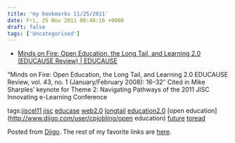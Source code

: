 ```yaml
---
title: 'my bookmarks 11/25/2011'
date: Fri, 25 Nov 2011 00:40:16 +0000
draft: false
tags: ['Uncategorised']
---
```


*   [Minds on Fire: Open Education, the Long Tail, and Learning 2.0 (EDUCAUSE Review) | EDUCAUSE](http://www.educause.edu/EDUCAUSE+Review/EDUCAUSEReviewMagazineVolume43/MindsonFireOpenEducationtheLon/162420)

“Minds on Fire: Open Education, the Long Tail, and Learning 2.0 EDUCAUSE Review, vol. 43, no. 1 (January/February 2008): 16–32″ Cited in Mike Sharples’ keynote for Theme 2: Navigating Pathways of the 2011 JISC Innovating e-Learning Conference

tags:[jiscel11](http://www.diigo.com/user/cpjobling/jiscel11) [jisc](http://www.diigo.com/user/cpjobling/jisc) [educase](http://www.diigo.com/user/cpjobling/educase) [web2.0](http://www.diigo.com/user/cpjobling/web2.0) [longtail](http://www.diigo.com/user/cpjobling/longtail) [education2.0](http://www.diigo.com/user/cpjobling/education2.0) [open education](http://www.diigo.com/user/cpjobling/open education) [future](http://www.diigo.com/user/cpjobling/future) [toread](http://www.diigo.com/user/cpjobling/toread)

Posted from [Diigo](http://www.diigo.com). The rest of my favorite links are [here](http://www.diigo.com/user/cpjobling).